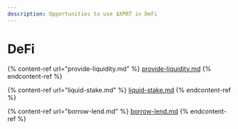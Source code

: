 ```yaml
---
description: Opportunities to use $XPRT in DeFi
---
```


# DeFi

{% content-ref url="provide-liquidity.md" %}
[provide-liquidity.md](provide-liquidity.md)
{% endcontent-ref %}

{% content-ref url="liquid-stake.md" %}
[liquid-stake.md](liquid-stake.md)
{% endcontent-ref %}

{% content-ref url="borrow-lend.md" %}
[borrow-lend.md](borrow-lend.md)
{% endcontent-ref %}
